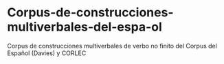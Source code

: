 # Corpus-de-construcciones-multiverbales-del-espa-ol
Corpus de construcciones multiverbales de verbo no finito del Corpus del Español (Davies) y CORLEC
